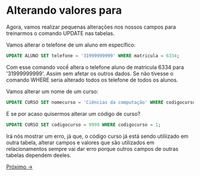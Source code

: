 # Alterando valores para

Agora, vamos realizar pequenas alterações nos nossos campos para treinarmos o comando UPDATE nas tabelas.

Vamos alterar o telefone de um aluno em específico:

```sql
UPDATE ALUNO SET telefone = '31999999999' WHERE matricula = 6334;
```

Com esse comando vocề altera o telefone aluno de matricula 6334 para  '31999999999'. Assim sem afetar os outros dados. Se não tivesse o comando WHERE seria alterado todos os telefone de todos os alunos.

Vamos alterar um nome de um curso:

```sql
UPDATE CURSO SET nomecurso = 'Ciências da computação' WHERE codigocurso = 1;
```
E se por acaso quisermos alterar um código de curso?

```sql
UPDATE CURSO SET codigocurso = 9999 WHERE codigocurso = 1;
```

Irá nós mostrar um erro, já que, o código curso já está sendo utiliizado em outra tabela, alterar campos e valores que são utilizados em relacionamentos sempre vai dar erro porque outros campos de outras tabelas dependem deeles.

<a href="./05-DeletandoValores.md">Próximo -></a>